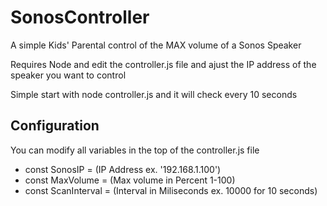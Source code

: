 # SonosController

A simple Kids' Parental control of the MAX volume of a Sonos Speaker

Requires Node and edit the controller.js file and ajust the IP address of the speaker you want to control

Simple start with node controller.js and it will check every 10 seconds

## Configuration

You can modify all variables in the top of the controller.js file

*  const SonosIP = (IP Address ex. '192.168.1.100')
*  const MaxVolume = (Max volume in Percent 1-100)
*  const ScanInterval = (Interval in Miliseconds ex. 10000 for 10 seconds)
